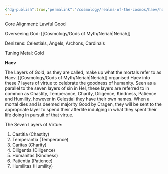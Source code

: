 ```yaml
---
{"dg-publish":true,"permalink":"/cosmology/realms-of-the-cosmos/haev/haev/"}
---
```


Core Alignment: Lawful Good

Overseeing God: [[Cosmology/Gods of Myth/Neriah\|Neriah]]

Denizens: Celestials, Angels, Archons, Cardinals

Tuning Metal: Gold

**Haev**

The Layers of Gold, as they are called, make up what the mortals refer to as Haev. [[Cosmology/Gods of Myth/Neriah\|Neriah]] organised Haev into these 7 layers of virtue to celebrate the goodness of humanity. Seen as a parallel to the seven layers of sin in Hel, these layers are referred to in common as Chastity, Temperance, Charity, Diligence, Kindness, Patience and Humility, however in Celestial they have their own names. When a mortal dies and is deemed majority Good by Cragen, they will be sent to the appropriate layer to spend their afterlife indulging in what they spent their life doing in pursuit of that virtue.

The Seven Layers of Virtue:

1. Castitia (Chastity)
2. Temperantia (Temperance)
3. Caritas (Charity)
4. Diligentia (Diligence)
5. Humanitas (Kindness)
6. Patientia (Patience)
7. Humilitas (Humility)
